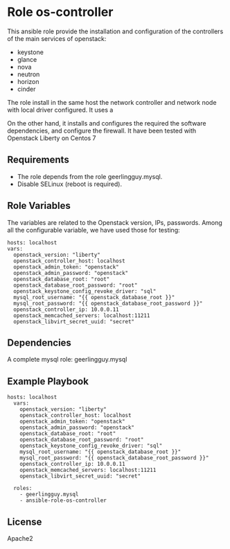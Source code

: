 Role os-controller
==================

This ansible role provide the installation and configuration of the controllers of the main services of openstack:

* keystone
* glance
* nova
* neutron
* horizon
* cinder

The role install in the same host the network controller and network node with local driver configured. It uses a 

On the other hand, it installs and configures the required the software dependencies, and configure the firewall.
It have been tested with Openstack Liberty on Centos 7

Requirements
------------

* The role depends from the role geerlingguy.mysql.
* Disable SELinux (reboot is required).


Role Variables
--------------
The variables are related to the Openstack version, IPs, passwords.
Among all the configurable variable, we have used those for testing: 

    hosts: localhost
    vars:
      openstack_version: "liberty"
      openstack_controller_host: localhost
      openstack_admin_token: "openstack"
      openstack_admin_password: "openstack"
      openstack_database_root: "root"
      openstack_database_root_password: "root"
      openstack_keystone_config_revoke_driver: "sql"
      mysql_root_username: "{{ openstack_database_root }}"
      mysql_root_password: "{{ openstack_database_root_password }}"
      openstack_controller_ip: 10.0.0.11
      openstack_memcached_servers: localhost:11211
      openstack_libvirt_secret_uuid: "secret"


Dependencies
------------
A complete mysql role: geerlingguy.mysql


Example Playbook
----------------

    hosts: localhost
      vars:
        openstack_version: "liberty"
        openstack_controller_host: localhost
        openstack_admin_token: "openstack"
        openstack_admin_password: "openstack"
        openstack_database_root: "root"
        openstack_database_root_password: "root"
        openstack_keystone_config_revoke_driver: "sql"
        mysql_root_username: "{{ openstack_database_root }}"
        mysql_root_password: "{{ openstack_database_root_password }}"
        openstack_controller_ip: 10.0.0.11
        openstack_memcached_servers: localhost:11211
        openstack_libvirt_secret_uuid: "secret"
    
      roles:
        - geerlingguy.mysql
        - ansible-role-os-controller

License
-------

Apache2


